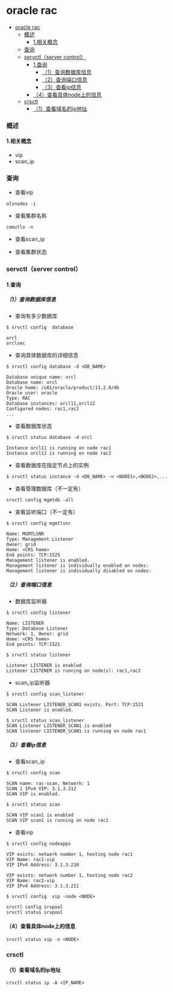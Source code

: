 # oracle rac

<!-- @import "[TOC]" {cmd="toc" depthFrom=1 depthTo=6 orderedList=false} -->
<!-- code_chunk_output -->

- [oracle rac](#oracle-rac)
    - [概述](#概述)
      - [1.相关概念](#1相关概念)
    - [查询](#查询)
    - [servctl（server control）](#servctlserver-control)
      - [1.查询](#1查询)
        - [（1）查询数据库信息](#1查询数据库信息)
        - [（2）查询端口信息](#2查询端口信息)
        - [（3）查看ip信息](#3查看ip信息)
      - [（4）查看具体node上的信息](#4查看具体node上的信息)
    - [crsctl](#crsctl)
      - [（1）查看域名的ip地址](#1查看域名的ip地址)

<!-- /code_chunk_output -->

### 概述
#### 1.相关概念
* vip
* scan_ip

### 查询
* 查看vip
```shell
olsnodes -i
```
* 查看集群名称
```shell
cemutlo -n
```

* 查看scan_ip

* 查看集群状态

### servctl（server control）
#### 1.查询

##### （1）查询数据库信息
* 查询有多少数据库
```shell
$ srvctl config  database

orcl
orclsec
```

* 查询具体数据库的详细信息
```shell
$ srvctl config database -d <DB_NAME>

Database unique name: orcl
Database name: orcl
Oracle home: /u01/oracle/product/11.2.0/db
Oracle user: oracle
Type: RAC
Database instances: orcl11,orcl12
Configured nodes: rac1,rac2
...
```

* 查看数据库状态
```shell
$ srvctl status database -d orcl

Instance orcl11 is running on node rac1
Instance orcl12 is running on node rac2
```

* 查看数据库在指定节点上的实例
```shell
$ srvctl status instance -d <DB_NAME> -n <NODE1>,<NODE2>,...
```

* 查看管理数据库（不一定有）
```shell
srvctl config mgmtdb -all
```

* 查看监听端口（不一定有）
```shell
$ srvctl config mgmtlsnr

Name: MGMTLSNR
Type: Management Listener
Owner: grid
Home: <CRS home>
End points: TCP:1525
Management listener is enabled.
Management listener is individually enabled on nodes:
Management listener is individually disabled on nodes:
```

##### （2）查询端口信息
* 数据库监听器
```shell
$ srvctl config listener

Name: LISTENER
Type: Database Listener
Network: 1, Owner: grid
Home: <CRS home>
End points: TCP:1521

$ srvctl status listener

Listener LISTENER is enabled
Listener LISTENER is running on node(s): rac1,rac2
```

* scan_ip监听器
```shell
$ srvctl config scan_listener

SCAN Listener LISTENER_SCAN1 exists. Port: TCP:1521
SCAN Listener is enabled.

$ srvctl status scan_listener
SCAN Listener LISTENER_SCAN1 is enabled
SCAN listener LISTENER_SCAN1 is running on node rac1
```

##### （3）查看ip信息
* 查看scan_ip
```shell
$ srvctl config scan

SCAN name: rac-scan, Network: 1
SCAN 1 IPv4 VIP: 3.1.3.212
SCAN VIP is enabled.

$ srvctl status scan

SCAN VIP scan1 is enabled
SCAN VIP scan1 is running on node rac1
```

* 查看vip
```shell
$ srvctl config nodeapps

VIP exists: network number 1, hosting node rac1
VIP Name: rac1-vip
VIP IPv4 Address: 3.1.3.210

VIP exists: network number 1, hosting node rac2
VIP Name: rac2-vip
VIP IPv4 Address: 3.1.3.211

$ srvctl config  vip -node <NODE>
```

```shell
srvctl config srvpool
srvctl status srvpool
```

#### （4）查看具体node上的信息
```shell
srvctl status vip -n <NODE>
```

### crsctl
#### （1）查看域名的ip地址
```shell
crsctl status ip -A <IP_NAME>
```
